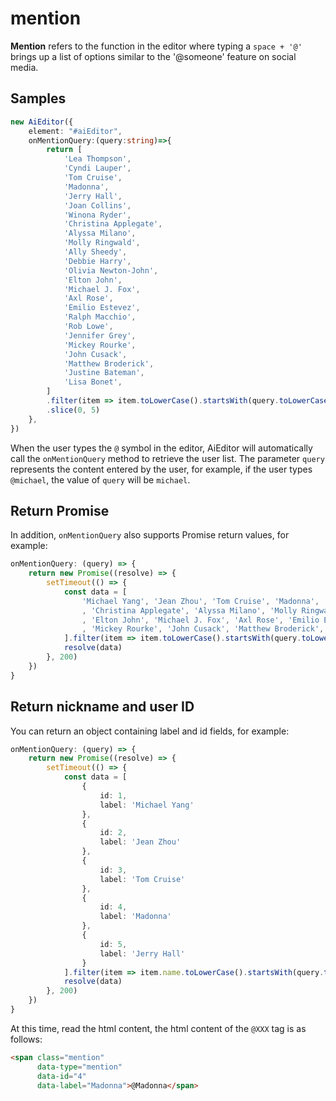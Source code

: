 # mention

**Mention** refers to the function in the editor where typing a `space + '@'` brings up a list of options similar to the '@someone' feature on social media.

## Samples

```typescript
new AiEditor({
    element: "#aiEditor",
    onMentionQuery:(query:string)=>{
        return [
            'Lea Thompson',
            'Cyndi Lauper',
            'Tom Cruise',
            'Madonna',
            'Jerry Hall',
            'Joan Collins',
            'Winona Ryder',
            'Christina Applegate',
            'Alyssa Milano',
            'Molly Ringwald',
            'Ally Sheedy',
            'Debbie Harry',
            'Olivia Newton-John',
            'Elton John',
            'Michael J. Fox',
            'Axl Rose',
            'Emilio Estevez',
            'Ralph Macchio',
            'Rob Lowe',
            'Jennifer Grey',
            'Mickey Rourke',
            'John Cusack',
            'Matthew Broderick',
            'Justine Bateman',
            'Lisa Bonet',
        ]
        .filter(item => item.toLowerCase().startsWith(query.toLowerCase()))
        .slice(0, 5)
    },
})
```


When the user types the `@` symbol in the editor, AiEditor will automatically call the `onMentionQuery` method to retrieve the user list. The parameter `query` represents the content entered by the user, for example, if the user types `@michael`, the value of `query` will be `michael`.


## Return Promise

In addition, `onMentionQuery` also supports Promise return values, for example:

```typescript
onMentionQuery: (query) => {
    return new Promise((resolve) => {
        setTimeout(() => {
            const data = [
                'Michael Yang', 'Jean Zhou', 'Tom Cruise', 'Madonna', 'Jerry Hall', 'Joan Collins', 'Winona Ryder'
                , 'Christina Applegate', 'Alyssa Milano', 'Molly Ringwald', 'Ally Sheedy', 'Debbie Harry', 'Olivia Newton-John'
                , 'Elton John', 'Michael J. Fox', 'Axl Rose', 'Emilio Estevez', 'Ralph Macchio', 'Rob Lowe', 'Jennifer Grey'
                , 'Mickey Rourke', 'John Cusack', 'Matthew Broderick', 'Justine Bateman', 'Lisa Bonet',
            ].filter(item => item.toLowerCase().startsWith(query.toLowerCase())).slice(0, 5)
            resolve(data)
        }, 200)
    })
}
```

## Return nickname and user ID

You can return an object containing label and id fields, for example:

```typescript
onMentionQuery: (query) => {
    return new Promise((resolve) => {
        setTimeout(() => {
            const data = [
                {
                    id: 1,
                    label: 'Michael Yang'
                },
                {
                    id: 2,
                    label: 'Jean Zhou'
                },
                {
                    id: 3,
                    label: 'Tom Cruise'
                },
                {
                    id: 4,
                    label: 'Madonna'
                },
                {
                    id: 5,
                    label: 'Jerry Hall'
                }
            ].filter(item => item.name.toLowerCase().startsWith(query.toLowerCase())).slice(0, 5)
            resolve(data)
        }, 200)
    })
}
```

At this time, read the html content, the html content of the `@XXX` tag is as follows:

```html
<span class="mention"
      data-type="mention"
      data-id="4"
      data-label="Madonna">@Madonna</span>
```
